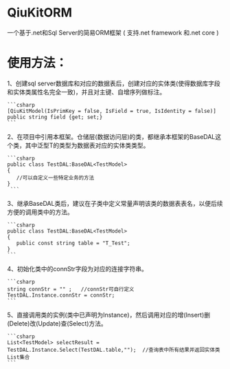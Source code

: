 # QiuKitORM
一个基于.net和Sql Server的简易ORM框架
( 支持.net framework 和.net core )

# 使用方法：
1、创建sql server数据库和对应的数据表后，创建对应的实体类(使得数据库字段和实体类属性名完全一致)，并且对主键、自增序列做标注。

    ```csharp
    [QiuKitModel(IsPrimKey = false, IsField = true, IsIdentity = false)]
    public string field {get; set;}
    ```       

2、在项目中引用本框架。仓储层(数据访问层)的类，都继承本框架的BaseDAL<T>这个类，其中泛型T的类型为数据表对应的实体类类型。

    ```csharp
    public class TestDAL:BaseDAL<TestModel>
    {
       //可以自定义一些特定业务的方法
    }
     ```   
3、继承BaseDAL类后，建议在子类中定义常量声明该类的数据表表名，以便后续方便的调用类中的方法。

    ```csharp
    public class TestDAL:BaseDAL<TestModel>
    {
       public const string table = "T_Test";
    }
    ```
            
4、初始化类中的connStr字段为对应的连接字符串。

    ```csharp
    string connStr = "" ;   //connStr可自行定义
    TestDAL.Instance.connStr = connStr;
    ```

5、直接调用类的实例(类中已声明为Instance)，然后调用对应的增(Insert)删(Delete)改(Update)查(Select)方法。

    ```csharp
    List<TestModel> selectResult = TestDAL.Instance.Select(TestDAL.table,"");  //查询表中所有结果并返回实体类List集合
    ```
